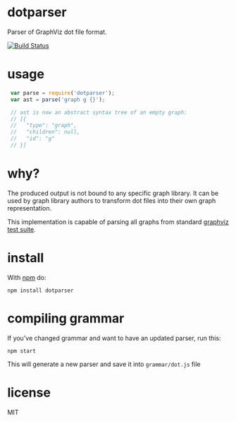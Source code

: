# dotparser

Parser of GraphViz dot file format.

[![Build Status](https://travis-ci.org/anvaka/dotparser.svg)](https://travis-ci.org/anvaka/dotparser)

# usage

``` js
 var parse = require('dotparser');
 var ast = parse('graph g {}');

 // ast is now an abstract syntax tree of an empty graph:
 // [{
 //   "type": "graph",
 //   "children": null,
 //   "id": "g"
 // }]
```

# why?

The produced output is not bound to any specific graph library. It can be used
by graph library authors to transform dot files into their own graph representation.

This implementation is capable of parsing all graphs from standard [graphviz test suite](https://github.com/ellson/graphviz/tree/master/rtest/graphs).

# install

With [npm](https://npmjs.org) do:

```
npm install dotparser
```

# compiling grammar

If you've changed grammar and want to have an updated parser, run this:

```
npm start
```

This will generate a new parser and save it into `grammar/dot.js` file

# license

MIT
